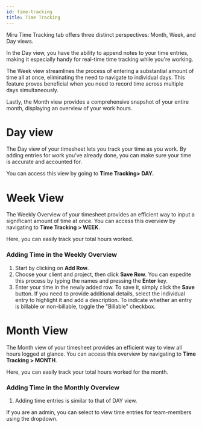 ```yaml
---
id: time-tracking
title: Time Tracking
---
```


Miru Time Tracking tab offers three distinct perspectives: Month, Week, and Day views.

In the Day view, you have the ability to append notes to your time entries, making it especially handy for real-time time tracking while you're working.

The Week view streamlines the process of entering a substantial amount of time all at once, eliminating the need to navigate to individual days. This feature proves beneficial when you need to record time across multiple days simultaneously.

Lastly, the Month view provides a comprehensive snapshot of your entire month, displaying an overview of your work hours.

# **Day view**

The Day view of your timesheet lets you track your time as you work. By adding entries for work you’ve already done, you can make sure your time is accurate and accounted for.

You can access this view by going to **Time Tracking> DAY.**

# Week View

The Weekly Overview of your timesheet provides an efficient way to input a significant amount of time at once. You can access this overview by navigating to **Time Tracking > WEEK**.

Here, you can easily track your total hours worked.

### **Adding Time in the Weekly Overview**

1. Start by clicking on **Add Row**.
2. Choose your client and project, then click **Save Row**. You can expedite this process by typing the names and pressing the **Enter** key.
3. Enter your time in the newly added row. To save it, simply click the **Save** button. If you need to provide additional details, select the individual entry to highlight it and add a description. To indicate whether an entry is billable or non-billable, toggle the "Billable" checkbox.

# Month View

The Month view of your timesheet provides an efficient way to view all hours logged at glance. You can access this overview by navigating to **Time Tracking > MONTH**.

Here, you can easily track your total hours worked for the month.

### **Adding Time in the Monthly Overview**

1. Adding time entries is similar to that of DAY view.

If you are an admin, you can select to view time entries for team-members using the dropdown.